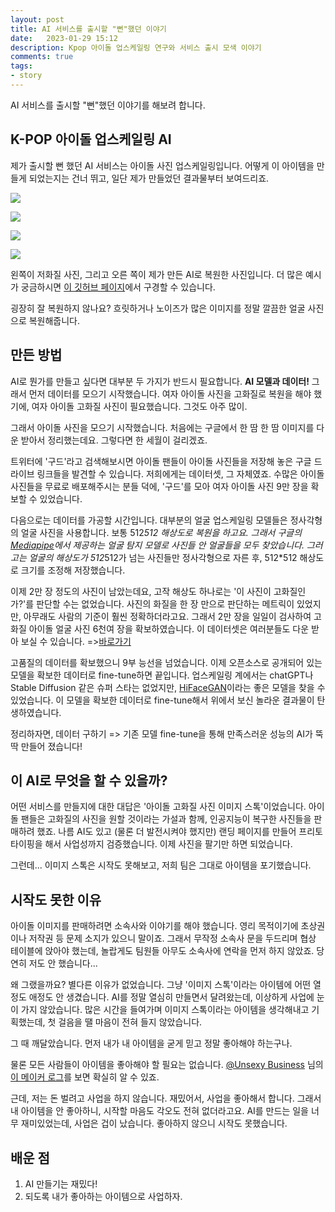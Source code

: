 ```yaml
---
layout: post
title: AI 서비스를 출시할 "뻔"했던 이야기
date:   2023-01-29 15:12
description: Kpop 아이돌 업스케일링 연구와 서비스 출시 모색 이야기
comments: true
tags:
- story
---
```

AI 서비스를 출시할 "뻔"했던 이야기를 해보려 합니다.

## K-POP 아이돌 업스케일링 AI

제가 출시할 뻔 했던 AI 서비스는 아이돌 사진 업스케일링입니다. 어떻게 이 아이템을 만들게 되었는지는 건너 뛰고, 일단 제가 만들었던 결과물부터 보여드리죠.

![](https://media.disquiet.io/images/makerlog/8321cc3f6182c431a4a5577b861ad6cfd8b30f8508af342c35d40b7e01be6a97)

![](https://media.disquiet.io/images/makerlog/fba68a8d38a4ad6e3e2cbc44fd6c94a86e428ec3d49493f79ef2ab23526daf02)

![](https://media.disquiet.io/images/makerlog/bd4432dc94af17d83d77850f8ec05cfd85648dc54be03241b39c7b5a17a53fa6)

![](https://media.disquiet.io/images/makerlog/8ed34c7a6e25df9fe3a1c627f4143e042b25436702349d3a83e6a2ed80b89ea3)

왼쪽이 저화질 사진, 그리고 오른 쪽이 제가 만든 AI로 복원한 사진입니다. 더 많은 예시가 궁금하시면 [이 깃허브 페이지](https://github.com/PCEO-AI-CLUB/IdolGAN)에서 구경할 수 있습니다.

굉장히 잘 복원하지 않나요? 흐릿하거나 노이즈가 많은 이미지를 정말 깔끔한 얼굴 사진으로 복원해줍니다.

## 만든 방법

AI로 뭔가를 만들고 싶다면 대부분 두 가지가 반드시 필요합니다. **AI 모델과 데이터!** 그래서 먼저 데이터를 모으기 시작했습니다. 여자 아이돌 사진을 고화질로 복원을 해야 했기에, 여자 아이돌 고화질 사진이 필요했습니다. 그것도 아주 많이.

그래서 아이돌 사진을 모으기 시작했습니다. 처음에는 구글에서 한 땀 한 땀 이미지를 다운 받아서 정리했는데요. 그렇다면 한 세월이 걸리겠죠.

트위터에 '구드'라고 검색해보시면 아이돌 팬들이 아이돌 사진들을 저장해 놓은 구글 드라이브 링크들을 발견할 수 있습니다. 저희에게는 데이터셋, 그 자체였죠. 수많은 아이돌 사진들을 무료로 배포해주시는 분들 덕에, '구드'를 모아 여자 아이돌 사진 9만 장을 확보할 수 있었습니다.

다음으로는 데이터를 가공할 시간입니다. 대부분의 얼굴 업스케일링 모델들은 정사각형의 얼굴 사진을 사용합니다. 보통 512*512 해상도로 복원을 하고요. 그래서 구글의 [Mediapipe](https://google.github.io/mediapipe/)에서 제공하는 얼굴 탐지 모델로 사진들 안 얼굴들을 모두 찾았습니다. 그러고는 얼굴의 해상도가 512*512가 넘는 사진들만 정사각형으로 자른 후, 512*512 해상도로 크기를 조정해 저장했습니다.

이제 2만 장 정도의 사진이 남았는데요, 고작 해상도 하나로는 '이 사진이 고화질인가?'를 판단할 수는 없었습니다. 사진의 화질을 한 장 만으로 판단하는 메트릭이 있었지만, 아무래도 사람의 기준이 훨씬 정확하더라고요. 그래서 2만 장을 일일이 검사하여 고화질 아이돌 얼굴 사진 6천여 장을 확보하였습니다. 이 데이터셋은 여러분들도 다운 받아 보실 수 있습니다. =>[바로가기](https://github.com/PCEO-AI-CLUB/KID-F)

고품질의 데이터를 확보했으니 9부 능선을 넘었습니다. 이제 오픈소스로 공개되어 있는 모델을 확보한 데이터로 fine-tune하면 끝입니다. 업스케일링 계에서는 chatGPT나 Stable Diffusion 같은 슈퍼 스타는 없었지만, [HiFaceGAN](https://github.com/Lotayou/Face-Renovation)이라는 좋은 모델을 찾을 수 있었습니다. 이 모델을 확보한 데이터로 fine-tune해서 위에서 보신 놀라운 결과물이 탄생하였습니다.

정리하자면, 데이터 구하기 => 기존 모델 fine-tune을 통해 만족스러운 성능의 AI가 뚝딱 만들어 졌습니다!

## 이 AI로 무엇을 할 수 있을까?

어떤 서비스를 만들지에 대한 대답은 '아이돌 고화질 사진 이미지 스톡'이었습니다. 아이돌 팬들은 고화질의 사진을 원할 것이라는 가설과 함께, 인공지능이 복구한 사진들을 판매하려 했죠. 나름 AI도 있고 (물론 더 발전시켜야 했지만) 랜딩 페이지를 만들어 프리토타이핑을 해서 사업성까지 검증했습니다. 이제 사진을 팔기만 하면 되었습니다.

그런데... 이미지 스톡은 시작도 못해보고, 저희 팀은 그대로 아이템을 포기했습니다.

## 시작도 못한 이유

아이돌 이미지를 판매하려면 소속사와 이야기를 해야 했습니다. 영리 목적이기에 초상권이나 저작권 등 문제 소지가 있으니 말이죠. 그래서 무작정 소속사 문을 두드리며 협상 테이블에 앉아야 했는데, 놀랍게도 팀원들 아무도 소속사에 연락을 먼저 하지 않았죠. 당연히 저도 안 했습니다...

왜 그랬을까요? 별다른 이유가 없었습니다. 그냥 '이미지 스톡'이라는 아이템에 어떤 열정도 애정도 안 생겼습니다. AI를 정말 열심히 만들면서 달려왔는데, 이상하게 사업에 눈이 가지 않았습니다. 많은 시간을 들여가며 이미지 스톡이라는 아이템을 생각해내고 기획했는데, 첫 걸음을 땔 마음이 전혀 들지 않았습니다.

그 때 깨달았습니다. 먼저 내가 내 아이템을 굳게 믿고 정말 좋아해야 하는구나.

물론 모든 사람들이 아이템을 좋아해야 할 필요는 없습니다. [@Unsexy Business](https://disquiet.io/@grum_jeon) 님의 [이 메이커 로그](https://disquiet.io/@grum_jeon/makerlog/4309)를 보면 확실히 알 수 있죠.

근데, 저는 돈 벌려고 사업을 하지 않습니다. 재밌어서, 사업을 좋아해서 합니다. 그래서 내 아이템을 안 좋아하니, 시작할 마음도 각오도 전혀 없더라고요. AI를 만드는 일을 너무 재미있었는데, 사업은 겁이 났습니다. 좋아하지 않으니 시작도 못했습니다.

## 배운 점

1. AI 만들기는 재밌다!
2. 되도록 내가 좋아하는 아이템으로 사업하자.
